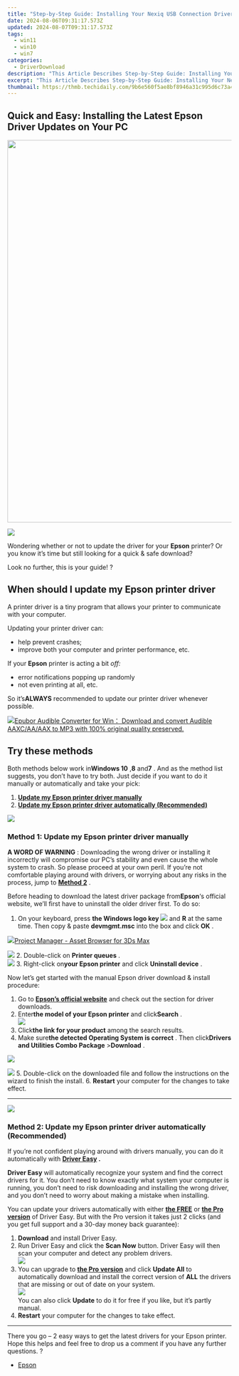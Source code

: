 ```yaml
---
title: "Step-by-Step Guide: Installing Your Nexiq USB Connection Driver Today"
date: 2024-08-06T09:31:17.573Z
updated: 2024-08-07T09:31:17.573Z
tags:
  - win11
  - win10
  - win7
categories:
  - DriverDownload
description: "This Article Describes Step-by-Step Guide: Installing Your Nexiq USB Connection Driver Today"
excerpt: "This Article Describes Step-by-Step Guide: Installing Your Nexiq USB Connection Driver Today"
thumbnail: https://thmb.techidaily.com/9b6e560f5ae8bf8946a31c995d6c73a4779b962b2219e90738423fb3fbbee898.jpg
---
```


## Quick and Easy: Installing the Latest Epson Driver Updates on Your PC

<!-- affiliate ads begin -->
<a href="https://propmoneyinc.pxf.io/c/5597632/1803115/14559" target="_top" id="1803115"><img src="//a.impactradius-go.com/display-ad/14559-1803115" border="0" alt="" width="859" height="859"/></a><img height="0" width="0" src="https://imp.pxf.io/i/5597632/1803115/14559" style="position:absolute;visibility:hidden;" border="0" />
<!-- affiliate ads end -->
![](https://images.drivereasy.com/wp-content/uploads/2018/10/img_5bb83cee67a19.jpg)

 Wondering whether or not to update the driver for your **Epson**  printer? Or you know it’s time but still looking for a quick & safe download?

Look no further, this is your guide! ?

## When should I update my **Epson** printer driver

 A printer driver is a tiny program that allows your printer to communicate with your computer.

Updating your printer driver can:

* help prevent crashes;
* improve both your computer and printer performance, etc.

 If your **Epson**  printer is acting a bit _off:_

* error notifications popping up randomly
* not even printing at all, etc.

 So it’s**ALWAYS** recommended to update our printer driver whenever possible.

<!-- affiliate ads begin -->
<a href="https://secure.2checkout.com/order/checkout.php?PRODS=4708689&QTY=1&AFFILIATE=108875&CART=1"><img src="https://www.epubor.com/images/uppic/audible-converter-interface.png" border="0">Epubor Audible Converter for Win： Download and convert Audible AAXC/AA/AAX to MP3 with 100% original quality preserved.</a>
<!-- affiliate ads end -->
## Try these methods

 Both methods below work in**Windows 10** ,**8** and**7** .  And as the method list suggests, you don’t have to try both. Just decide if you want to do it manually or automatically and take your pick:

1. [**Update my Epson printer driver manually**](https://tools.techidaily.com/drivereasy/download/)
2. [**Update my Epson printer driver automatically (Recommended)**](https://tools.techidaily.com/drivereasy/download/)

<!-- affiliate ads begin -->
<a href="https://store.massmailsoftware.com/order/checkout.php?PRODS=1300375&QTY=1&AFFILIATE=108875&CART=1"><img src="https://secure.avangate.com/images/merchant/dc87c13749315c7217cdc4ac692e704c/banera_for_partners-15_%281%29.jpg" border="0"></a>
<!-- affiliate ads end -->
### Method 1: Update my Epson printer driver manually

**A WORD OF WARNING** : Downloading the wrong driver or installing it incorrectly will compromise our PC’s stability and even cause the whole system to crash. So please proceed at your own peril. If you’re not comfortable playing around with drivers, or worrying about any risks in the process, jump to [**Method 2**](https://tools.techidaily.com/drivereasy/download/) .

Before heading to download the latest driver package from**Epson**‘s official website, we’ll first have to uninstall the older driver first. To do so:  

1. On your keyboard, press   **the Windows logo key ![](https://images.drivereasy.com/wp-content/uploads/2018/04/img_5ae0331bc08e4.png)**  and **R** at the same time. Then copy & paste **devmgmt.msc**  into the box and click **OK** .  
<!-- affiliate ads begin -->
<a href="https://secure.2checkout.com/order/checkout.php?PRODS=4709458&QTY=1&AFFILIATE=108875&CART=1"><img src="https://3d-kstudio.com/wp-content/uploads/2014/02/Project-Manager-3D-Models-4-800x800.jpg" border="0">Project Manager - Asset Browser for 3Ds Max</a>
<!-- affiliate ads end -->
![](https://images.drivereasy.com/wp-content/uploads/2018/05/img_5afb9c1b96ba9.png)
2. Double-click on **Printer queues** .  
![](https://images.drivereasy.com/wp-content/uploads/2018/06/img_5b1a5b86a48f2.jpg)
3. Right-click on**your Epson printer**  and click **Uninstall device** .

 Now let’s get started with the manual Epson driver download & install procedure:

1. Go to **[Epson’s official website](https://epson.com/usa)**  and check out the section for driver downloads.
2. Enter**the model of your Epson printer** and click**Search** .  
![](https://images.drivereasy.com/wp-content/uploads/2018/10/img_5bb8391737cc4.png)
3. Click**the link for your product** among the search results.
4. Make sure**the detected Operating System is correct** . Then click**Drivers and Utilities Combo Package** \>**Download** .  
<!-- affiliate ads begin -->
<a href="https://secure.2checkout.com/order/checkout.php?PRODS=19080710&QTY=1&AFFILIATE=108875&CART=1"><img src="https://smart-seo-tool.com/images/SmartSEOAuditorBox.png" border="0"></a>
<!-- affiliate ads end -->
![](https://images.drivereasy.com/wp-content/uploads/2018/10/img_5bb839f55c7e4.jpg)
5. Double-click on the downloaded file and follow the instructions on the wizard to finish the install.
6. **Restart** your computer for the changes to take effect.

---

<!-- affiliate ads begin -->
<a href="https://secure.2checkout.com/order/checkout.php?PRODS=4940317&QTY=1&AFFILIATE=108875&CART=1"><img src="https://secure.avangate.com/images/merchant/333ac5d90817d69113471fbb6e531bee/sps-partnership-728x90eng.png" border="0"></a>
<!-- affiliate ads end -->
### Method 2: Update my Epson printer driver automatically (Recommended)

 If you’re not confident playing around with drivers manually, you can do it automatically with **[Driver Easy](https://tools.techidaily.com/drivereasy/download/) .**

**Driver Easy**   will automatically recognize your system and find the correct drivers for it. You don’t need to know exactly what system your computer is running, you don’t need to risk downloading and installing the wrong driver, and you don’t need to worry about making a mistake when installing.

 You can update your drivers automatically with either **[the FREE](https://tools.techidaily.com/drivereasy/download/)**  or **[the Pro version](https://tools.techidaily.com/drivereasy/download/)**  of Driver Easy. But with the Pro version it takes just 2 clicks (and you get full support and a 30-day money back guarantee):

1. **Download**   and install Driver Easy.
2. Run Driver Easy and click the **Scan Now** button. Driver Easy will then scan your computer and detect any problem drivers.  
![](https://images.drivereasy.com/wp-content/uploads/2018/06/img_5b2b09636ab48.jpg)
3. You can upgrade to **[the Pro version](https://tools.techidaily.com/drivereasy/download/)**  and click **Update All** to automatically download and install the correct version of **ALL**  the drivers that are missing or out of date on your system.  
![](https://images.drivereasy.com/wp-content/uploads/2018/10/img_5bb83b9f0aa46.jpg)  
You can also click **Update**  to do it for free if you like, but it’s partly manual.
4. **Restart** your computer for the changes to take effect.

---

 There you go – 2 easy ways to get the latest drivers for your Epson printer. Hope this helps and feel free to drop us a comment if you have any further questions. ?

* [Epson](https://tools.techidaily.com/drivereasy/download/)

<ins class="adsbygoogle"
     style="display:block"
     data-ad-format="autorelaxed"
     data-ad-client="ca-pub-7571918770474297"
     data-ad-slot="1223367746"></ins>



<ins class="adsbygoogle"
     style="display:block"
     data-ad-client="ca-pub-7571918770474297"
     data-ad-slot="8358498916"
     data-ad-format="auto"
     data-full-width-responsive="true"></ins>
